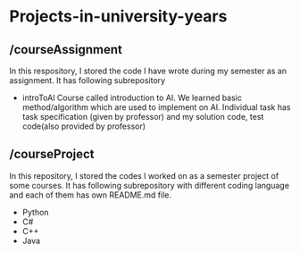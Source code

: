 # Projects-in-university-years
## /courseAssignment
In this respository, I stored the code I have wrote during my semester as an assignment.
It has following subrepository
- introToAI
  Course called introduction to AI. We learned basic method/algorithm which are used to implement on AI.
  Individual task has task specification (given by professor) and my solution code, test code(also provided by professor)

## /courseProject
In this repository, I stored the codes I worked on as a semester project of some courses.
It has following subrepository with different coding language and each of them has own README.md file.
- Python
- C#
- C++
- Java
